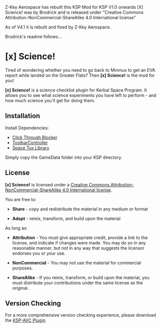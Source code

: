 Z-Key Aerospace has rebuilt this KSP Mod for KSP V1.0 onwards
[X] Science! was by Brodrick and is released under "Creative Commons Attribution-NonCommercial-ShareAlike 4.0 International license"

As of V4.1 it is rebuilt and fixed by Z-Key Aerospace.



Brodrick's readme follows...



[x] Science!
============

Tired of wondering whether you need to go back to Minmus to get an EVA report while landed on the Greater Flats? Then **[x] Science!** is the mod for you!

**[x] Science!** is a science checklist plugin for Kerbal Space Program. It allows you to see what science experiments you have left to perform - and how much science you'll get for doing them.

Installation
------------

Install Dependencies:
* [Click Through Blocker](https://forum.kerbalspaceprogram.com/index.php?/topic/170747-141-click-through-blocker/)
* [ToolbarController](https://forum.kerbalspaceprogram.com/index.php?/topic/169509-112x-toolbar-controller-for-modders/)
* [Space Tux Library](https://spacedock.info/mod/2210/SpaceTux%20Library)

Simply copy the GameData folder into your KSP directory.

License
------

**[x] Science!** is licensed under a [Creative Commons Attribution-NonCommercial-ShareAlike 4.0 International license][1].

You are free to:  

 * **Share** - copy and redistribute the material in any medium or format

 * **Adapt** - remix, transform, and build upon the material

As long as:

 * **Attribution** - You must give appropriate credit, provide a link to the license, and indicate if changes were made. You may do so in any reasonable manner, but not in any way that suggests the licensor endorses you or your use.

 * **NonCommercial** - You may not use the material for commercial purposes.

 * **ShareAlike** - If you remix, transform, or build upon the material, you must distribute your contributions under the same license as the original.


Version Checking
---
 For a more comprehensive version checking experience, please download the [KSP-AVC Plugin][2].

[1]:http://creativecommons.org/licenses/by-nc-sa/4.0/
[2]:https://forum.kerbalspaceprogram.com/index.php?/topic/173126-180-ksp-avc-add-on-version-checker-plugin-miniavc-v2-now-available/
